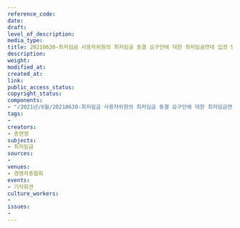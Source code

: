 ```yaml
---
reference_code: 
date: 
draft: 
level_of_description: 
media_type: 
title: 20210630-최저임금 사용자위원의 최저임금 동결 요구안에 대한 최저임금연대 입장 발표 기자회견
description: 
weight: 
modified_at: 
created_at: 
link: 
public_access_status: 
copyright_status: 
components:
- "/2021년/6월/20210630-최저임금 사용자위원의 최저임금 동결 요구안에 대한 최저임금연대 입장 발표 기자회견/403610_59179_3221.jpg"
tags:
- 
creators:
- 총연맹
subjects:
- 최저임금
sources:
- 
venues:
- 경영자총협회
events:
- 기자회견
culture_workers:
- 
issues:
- 
---
```


